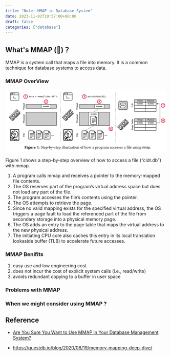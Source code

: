 ```yaml
---
title: "Note: MMAP in Database System"
date: 2023-11-02T19:57:00+08:00
draft: false
categories: ["database"]
---
```


## What's MMAP (💩)？

MMAP is a system call that maps a file into memory. It is a common technique for database systems to access data.

### MMAP OverView

![mmap overview.png](../../static/imgs/mmap_overview.png)

Figure 1 shows a step-by-step overview of how to access a file
(“cidr.db”) with mmap. 
1. A program calls mmap and receives a
pointer to the memory-mapped file contents.
2. The OS reserves
part of the program’s virtual address space but does not load any
part of the file. 
3. The program accesses the file’s contents using the
pointer. 
4. The OS attempts to retrieve the page. 
5. Since no valid
mapping exists for the specified virtual address, the OS triggers a
page fault to load the referenced part of the file from secondary
storage into a physical memory page. 
6. The OS adds an entry to
the page table that maps the virtual address to the new physical
address. 
7. The initiating CPU core also caches this entry in its local
translation lookaside buffer (TLB) to accelerate future accesses.

### MMAP Benifits
 1. easy use and low engineering cost
 2. does not incur the cost of explicit system calls (i.e., read/write)
 3. avoids redundant copying to a buffer in user space

### Problems with MMAP


### When we might consider using MMAP ?


## Reference

- [Are You Sure You Want to Use MMAP in Your
Database Management System?](https://db.cs.cmu.edu/mmap-cidr2022/)

- https://questdb.io/blog/2020/08/19/memory-mapping-deep-dive/
